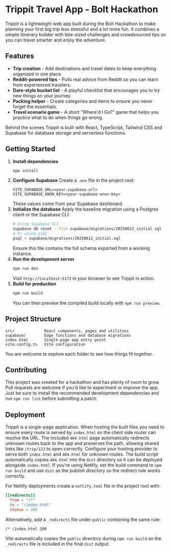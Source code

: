 # Trippit Travel App - Bolt Hackathon

Trippit is a lightweight web app built during the Bolt Hackathon to make planning your first big trip less stressful and a lot more fun. It combines a simple itinerary builder with bite-sized challenges and crowdsourced tips so you can travel smarter and enjoy the adventure.

## Features

- **Trip creation** - Add destinations and travel dates to keep everything organized in one place.
- **Reddit-powered tips** - Pulls real advice from Reddit so you can learn from experienced travelers.
- **Dare-style bucket list** - A playful checklist that encourages you to try new things on your journey.
- **Packing helper** - Create categories and items to ensure you never forget the essentials.
- **Travel scenario game** - A short "Where'd I Go?" game that helps you practice what to do when things go wrong.

Behind the scenes Trippit is built with React, TypeScript, Tailwind CSS and Supabase for database storage and serverless functions.

## Getting Started

1. **Install dependencies**
   ```bash
   npm install
   ```
2. **Configure Supabase**
   Create a `.env` file in the project root:
   ```env
   VITE_SUPABASE_URL=<your-supabase-url>
   VITE_SUPABASE_ANON_KEY=<your-supabase-anon-key>
   ```
   These values come from your Supabase dashboard.
3. **Initialize the database**
   Apply the baseline migration using a Postgres client or the Supabase CLI:
   ```bash
   # Using Supabase CLI
   supabase db reset --file supabase/migrations/20250612_initial.sql
   # Or using psql
   psql < supabase/migrations/20250612_initial.sql
   ```
   Ensure this file contains the full schema exported from a working instance.
4. **Run the development server**
   ```bash
   npm run dev
   ```
   Visit `http://localhost:5173` in your browser to see Trippit in action.
5. **Build for production**
   ```bash
   npm run build
   ```
   You can then preview the compiled build locally with `npm run preview`.

## Project Structure

```
src/             React components, pages and utilities
supabase/        Edge functions and database migrations
index.html       Single-page app entry point
vite.config.ts   Vite configuration
```

You are welcome to explore each folder to see how things fit together.

## Contributing

This project was created for a hackathon and has plenty of room to grow. Pull requests are welcome if you'd like to experiment or improve the app. Just be sure to install the recommended development dependencies and run `npm run lint` before submitting a patch.

## Deployment


Trippit is a single-page application. When hosting the built files you need to ensure every route is served by `index.html` so the client side router can resolve the URL. The included `404.html` page automatically redirects unknown routes back to the app and preserves the path, allowing shared links like `/trip/123` to open correctly. Configure your hosting provider to serve both `index.html` and `404.html` for unknown routes. The build script automatically copies `404.html` into the `dist` directory so it can be deployed alongside `index.html`.
If you're using Netlify, set the build command to `npm run build` and use `dist` as the publish directory so the redirect rule works correctly.

For Netlify deployments create a `netlify.toml` file in the project root with:

```toml
[[redirects]]
  from = "/*"
  to = "/index.html"
  status = 200
```

Alternatively, add a `_redirects` file under `public` containing the same rule:

```
/* /index.html 200
```

Vite automatically copies the `public` directory during `npm run build` so the `_redirects` file is included in the final `dist` output.
